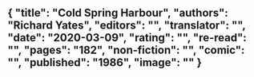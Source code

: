 {
 "title": "Cold Spring Harbour",
 "authors": "Richard Yates",
 "editors": "",
 "translator": "",
 "date": "2020-03-09",
 "rating": "",
 "re-read": "",
 "pages": "182",
 "non-fiction": "",
 "comic": "",
 "published": "1986",
 "image": ""
}
---

